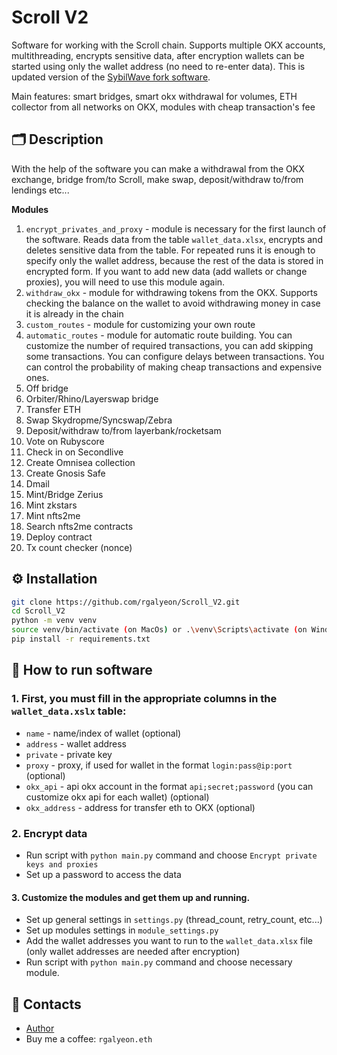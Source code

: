 # Scroll V2
Software for working with the Scroll chain. Supports multiple OKX accounts, multithreading, encrypts sensitive data, after encryption wallets can be started using only the wallet address (no need to re-enter data). This is updated version of the [SybilWave fork software](https://github.com/rgalyeon/scroll).

Main features: smart bridges, smart okx withdrawal for volumes, ETH collector from all networks on OKX, modules with cheap transaction's fee

## 🗂️ Description
With the help of the software you can make a withdrawal from the OKX exchange, bridge from/to Scroll, make swap, deposit/withdraw to/from lendings etc...

**Modules**
1. `encrypt_privates_and_proxy` - module is necessary for the first launch of the software. Reads data from the table `wallet_data.xlsx`, encrypts and deletes sensitive data from the table. For repeated runs it is enough to specify only the wallet address, because the rest of the data is stored in encrypted form. If you want to add new data (add wallets or change proxies), you will need to use this module again.
2. `withdraw_okx` - module for withdrawing tokens from the OKX. Supports checking the balance on the wallet to avoid withdrawing money in case it is already in the chain
3. `custom_routes` - module for customizing your own route
4. `automatic_routes` - module for automatic route building. You can customize the number of required transactions, you can add skipping some transactions. You can configure delays between transactions. You can control the probability of making cheap transactions and expensive ones.
5. Off bridge
6. Orbiter/Rhino/Layerswap bridge
7. Transfer ETH
8. Swap Skydropme/Syncswap/Zebra
9. Deposit/withdraw to/from layerbank/rocketsam
10. Vote on Rubyscore
11. Check in on Secondlive
12. Create Omnisea collection
13. Create Gnosis Safe
14. Dmail
15. Mint/Bridge Zerius
16. Mint zkstars
17. Mint nfts2me
18. Search nfts2me contracts
19. Deploy contract
20. Tx count checker (nonce)

## ⚙️ Installation
```bash
git clone https://github.com/rgalyeon/Scroll_V2.git
cd Scroll_V2
python -m venv venv
source venv/bin/activate (on MacOs) or .\venv\Scripts\activate (on Windows)
pip install -r requirements.txt
```

## 🚀 How to run software
### 1. First, you must fill in the appropriate columns in the `wallet_data.xslx` table:
- `name` - name/index of wallet (optional)
- `address` - wallet address
- `private` - private key 
- `proxy` - proxy, if used for wallet in the format `login:pass@ip:port` (optional)
- `okx_api` - api okx account in the format `api;secret;password` (you can customize okx api for each wallet) (optional)
- `okx_address` - address for transfer eth to OKX (optional)

### 2. Encrypt data
- Run script with `python main.py` command and choose `Encrypt private keys and proxies`
- Set up a password to access the data

#### 3. Customize the modules and get them up and running. 
- Set up general settings in `settings.py` (thread_count, retry_count, etc...)
- Set up modules settings in `module_settings.py`
- Add the wallet addresses you want to run to the `wallet_data.xlsx` file (only wallet addresses are needed after encryption)
- Run script with `python main.py` command and choose necessary module.

## 🔗 Contacts
- [Author](https://t.me/rgalyeon)
- Buy me a coffee: `rgalyeon.eth`

